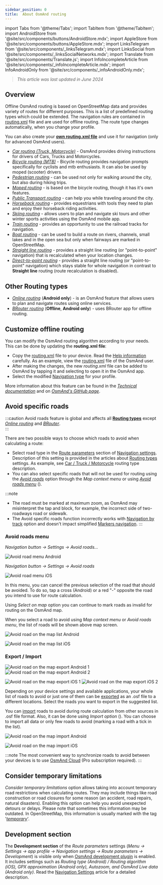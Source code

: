```yaml
---
sidebar_position: 0
title:  About OsmAnd routing
---
```


import Tabs from '@theme/Tabs';
import TabItem from '@theme/TabItem';
import AndroidStore from '@site/src/components/buttons/AndroidStore.mdx';
import AppleStore from '@site/src/components/buttons/AppleStore.mdx';
import LinksTelegram from '@site/src/components/_linksTelegram.mdx';
import LinksSocial from '@site/src/components/_linksSocialNetworks.mdx';
import Translate from '@site/src/components/Translate.js';
import InfoIncompleteArticle from '@site/src/components/_infoIncompleteArticle.mdx';
import InfoAndroidOnly from '@site/src/components/_infoAndroidOnly.mdx';

> *This article was last updated in June 2024*

## Overview

Offline OsmAnd routing is based on OpenStreetMap data and provides variety of routes for different purposes. This is a list of predefined routing types which could be extended. The navigation rules are contained in [routing.xml](../../../technical/osmand-file-formats/osmand-routing-xml.md) file and are used for offline routing. The route type changes automatically, when you change your profile.  

You can also create your **[own routing.xml file](#customize-offline-routing)** and use it for navigation (only for advanced OsmAnd users).

- *[Car routing (Truck, Motorcycle)](./car-based-routing.md)* - OsmAnd provides driving instructions for  drivers of Cars, Trucks and Motorcycles.  
- *[Bicycle  routing (MTB)](./bicycle-based-routing.md)* - Bicycle routing provides navigation prompts specifically for cyclists and mtb enthusiasts. It can also be used by moped (scooter) drivers.  
- *[Pedestrian routing](./pedestrian-routing.md)* - can be used not only for walking around the city, but also during hiking trips.
- *[Moped routing](./moped-routing.md)* - is based on the bicycle routing, though it has it's own features.
- *[Public Transport routing](./public-transport-navigation.md)* - can help you while traveling around the city.
- *[Horseback routing](./horse-routing.md)* - provides equestrians with tools they need to plan and enjoy their horseback riding activities.  
- *[Skiing routing](./ski-routing.md)* - allows users to plan and navigate ski tours and other winter sports activities using the OsmAnd mobile app.  
- *[Train routing](./train-routing.md)* - provides an opportunity to use the railroad tracks for navigation.
- *[Boat routing](./boat-navigation.md)* - can be used to build a route on rivers, channels, small lakes and in the open sea but only when fairways are marked in OpenStreetMap.
- *[Straight line routing](./straight-line-routing.md)* - provides a straight line routing (or "point-to-point" navigation) that is recalculated when your location changes.  
- *[Direct-to-point routing](./direct-to-point-routing.md)* - provides a straight line routing (or "point-to-point" navigation) which stays stable for whole navigation in contrast to **Straight line** routing (route recalculation is disabled).


## Other Routing types

- *[Online routing](./online-routing.md)* (**Android only**) - is an OsmAnd feature that allows users to plan and navigate routes using online services.  
- *[BRouter routing](./brouter.md)* (**Offline**, **Android only**) - uses BRouter app for offline routing.


## Customize offline routing

You can modify the OsmAnd routing algorithm according to your needs. This can be done by updating the **routing.xml file**:  

- Copy the [routing.xml](https://github.com/osmandapp/OsmAnd-resources/blob/master/routing/routing.xml) file to your device. Read the [Help information](https://github.com/osmandapp/OsmAnd-resources/blob/master/routing/routing.xml#L25) carefully. As an example, view the [routing.xml](https://groups.google.com/g/osmand/c/JvV7p_JJvEU) file of the OsmAnd user.
- After making the changes, the new *routing.xml* file can be added to OsmAnd by tapping it and selecting to open it in the OsmAnd app.
- Select the modified [Navigation type](../../navigation/guidance/navigation-settings.md#navigation-type) for your profile.

More information about this feature can be found in the [*Technical documentation*](../../../technical/osmand-file-formats/osmand-routing-xml.md) and on [*OsmAnd's GitHub page*](https://github.com/osmandapp/OsmAnd-resources/blob/master/routing/routing.xml).  


## Avoid specific roads

:::caution
Avoid roads feature is global and affects all **[Routing types](../routing/routing-types.md)** except *[Online routing](../routing/online-routing.md)* and *[BRouter](../routing/brouter.md)*.  
:::

There are two possible ways to choose which roads to avoid when calculating a route:
- Select road type in the [Route parameters](../guidance/navigation-settings.md#route-parameters) section of [Navigation settings](../guidance/navigation-settings.md). Description of this setting is provided in the articles about [Routing types](../routing/routing-types.md) settings. As example, see [Car / Truck / Motorcycle](../routing/car-based-routing.md#route-parameters---car) routing type description.
- You can also select specific roads that will not be used for routing using the *[Avoid roads](../../map/map-context-menu.md#avoid-road)* option through the *Map context menu* or using *[Avoid roads menu](#avoid-roads-menu)* (*<Translate android="true" ids="shared_string_menu,shared_string_navigation,impassable_road"/>*).

:::note
- The road must be marked at maximum zoom, as OsmAnd may misinterpret the tap and block, for example, the incorrect side of two-roadways road or sidewalk.
- The Avoid specific roads function incorrectly works with [Navigation by track](../setup/gpx-navigation.md) option and doesn't impact simplified [Markers navigation](../setup/markers-navigation.md#how-to-use).
:::

### Avoid roads menu

<Tabs groupId="operating-systems">

<TabItem value="android" label="Android">  

*Navigation button → Settings → Avoid roads...*

![Avoid road menu Android](@site/static/img/navigation/routing/avoid_roads_menu_andr_2.png) 

</TabItem>

<TabItem value="ios" label="iOS">

*Navigation button → Settings → Avoid roads*

![Avoid road menu iOS](@site/static/img/navigation/routing/avoid_roads_menu_ios_2.png) 

</TabItem>

</Tabs>

In this menu, you can cancel the previous selection of the road that should be avoided. To do so, tap a cross (Android) or a red "-" opposite the road you intend to use for route calculation.

Using *Select on map* option you can continue to mark roads as invalid for routing on the OsmAnd map.

When you select a road to avoid using *Map context menu* or *Avoid roads menu*, the list of roads will be shown above map screen.  

<Tabs groupId="operating-systems">

<TabItem value="android" label="Android">  

![Avoid road on the map list Android](@site/static/img/navigation/routing/action_avoid_roads_list_android.png)

</TabItem>

<TabItem value="ios" label="iOS">

![Avoid road on the map list iOS](@site/static/img/navigation/routing/avoid_route_ios_2.png)

</TabItem>

</Tabs>

### Export / Import

<Tabs groupId="operating-systems">

<TabItem value="android" label="Android">  

*<Translate android="true" ids="shared_string_menu,shared_string_settings,shared_string_actions,shared_string_export"/>*  

![Avoid road on the map export Android 1](@site/static/img/navigation/routing/avoid_roads_export_andr_1.png) ![Avoid road on the map export Android 2](@site/static/img/navigation/routing/avoid_roads_export_andr_2.png)

</TabItem>

<TabItem value="ios" label="iOS">

*<Translate ios="true" ids="shared_string_menu,shared_string_settings,shared_string_actions,shared_string_export"/>*  

![Avoid road on the map export iOS 1](@site/static/img/navigation/routing/avoid_roads_export_ios_1.png) ![Avoid road on the map export iOS 2](@site/static/img/navigation/routing/avoid_roads_export_ios_2.png)

</TabItem>

</Tabs>

Depending on your device settings and available applications, your whole list of roads to avoid or just one of them can be [exported](../../personal/import-export.md#export) as an .osf file to a different locations. Select the roads you want to export in the suggested list.

You can [import](../../personal/import-export.md#import) roads to avoid during route calculation from other sources in .osf file format.  Also, it can be done using *Import option* (*<Translate android="true" ids="shared_string_menu,shared_string_settings,shared_string_actions,shared_string_import"/>*). You can choose to import all data or only few roads to avoid (marking a road with a tick in the list).  

<Tabs groupId="operating-systems">

<TabItem value="android" label="Android">  

![Avoid road on the map import Android](@site/static/img/navigation/routing/avoid_roads_import_andr_1.png) 

</TabItem>

<TabItem value="ios" label="iOS">

![Avoid road on the map import iOS](@site/static/img/navigation/routing/avoid_roads_import_ios_1.png) 

</TabItem>

</Tabs>

:::note
The most convenient way to synchronize roads to avoid between your devices is to use [OsmAnd Cloud](../../personal/osmand-cloud.md) (Pro subscription required).
:::


## Consider temporary limitations

*Consider temporary limitations* option allows taking into account temporary road restrictions when calculating routes. They may include things like road construction or road closures for some reason (an accident, road repairs, natural disasters). Enabling this option can help you avoid unexpected detours or delays. Please note that sometimes this information may be outdated.
In OpenStreetMap, this information is usually marked with the tag '*[temporary](https://wiki.openstreetmap.org/wiki/Comparison_of_life_cycle_concepts#Opening_hours_time_range_and_Temporary_namespace_and_Conditional_restrictions)*'.  


## Development section

The **Development section** of the *Route parameters* settings (*Menu → Settings → app profile → Navigation settings → Route parameters → Development*) is visible only when [OsmAnd development plugin](../../plugins/development.md) is enabled. It includes settings such as *Routing type (Android) / Routing algorithm (iOS), GPX approximation (Android only), Autozoom, and OsmAnd Live data (Android only)*. Read the [Navigation Settings](../../navigation/guidance/navigation-settings.md#development-settings) article for a detailed description.
